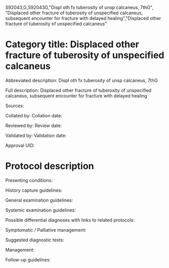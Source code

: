 S92043,G,S92043G,"Displ oth fx tuberosity of unsp calcaneus, 7thG", "Displaced other fracture of tuberosity of unspecified calcaneus, subsequent encounter for fracture with delayed healing","Displaced other fracture of tuberosity of unspecified calcaneus"
# Category title: Displaced other fracture of tuberosity of unspecified calcaneus

Abbreviated description: Displ oth fx tuberosity of unsp calcaneus, 7thG

Full description: Displaced other fracture of tuberosity of unspecified calcaneus, subsequent encounter for fracture with delayed healing

Sources:

Collated by:
Collation date:

Reviewed by:
Review date:

Validated by:
Validation date:

Approval UID:

# Protocol description

Presenting conditions:

History capture guidelines:

General examination guidelines:

Systemic examination guidelines:

Possible differential diagnoses with links to related protocols:

Symptomatic / Palliative management:

Suggested diagnostic tests:

Management:

Follow-up guidelines:
